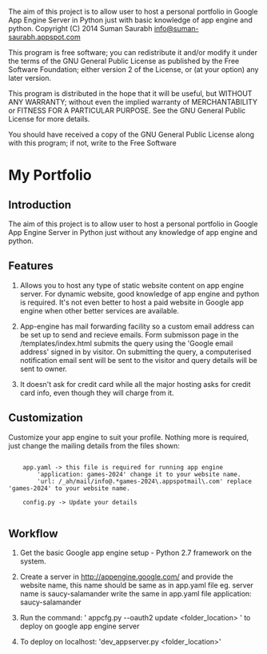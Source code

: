 The aim of this project is to allow user to host a personal 
portfolio in Google App Engine Server in Python just with 
basic knowledge of app engine and python.
Copyright (C) 2014  Suman Saurabh
                    info@suman-saurabh.appspot.com

This program is free software; you can redistribute it and/or
modify it under the terms of the GNU General Public License
as published by the Free Software Foundation; either version 2
of the License, or (at your option) any later version.

This program is distributed in the hope that it will be useful,
but WITHOUT ANY WARRANTY; without even the implied warranty of
MERCHANTABILITY or FITNESS FOR A PARTICULAR PURPOSE.  See the
GNU General Public License for more details.

You should have received a copy of the GNU General Public License
along with this program; if not, write to the Free Software


My Portfolio
=============

## Introduction
The aim of this project is to allow user to host a personal portfolio in Google App Engine Server in Python just without any knowledge of app engine and python. 

## Features
1. Allows you to host any type of static website content on app engine server. For dynamic website, good knowledge of app engine and python is required. It's not even better to host a paid website in Google app engine when other better services are available.

2. App-engine has mail forwarding facility so a custom email address can be set up to send and recieve emails. Form submisson page in the /templates/index.html submits the query using the 'Google email address' signed in by visitor. On submitting the query, a computerised notification email sent will be sent to the visitor and query details will be sent to owner.

3. It doesn't ask for credit card while all the major hosting asks for credit card info, even though they will charge from it.

## Customization
Customize your app engine to suit your profile. Nothing more is required, just change the mailing details from the files shown:
```

	app.yaml -> this file is required for running app engine
		'application: games-2024' change it to your website name.
		'url: /_ah/mail/info@.*games-2024\.appspotmail\.com' replace 'games-2024' to your website name.

	config.py -> Update your details
    
 ```


## Workflow
1. Get the basic Google app engine setup - Python 2.7 framework on the system.
2. Create a server in http://appengine.google.com/ and provide the website name, this name should be same as in app.yaml file 
	eg. server name is saucy-salamander
	write the same in app.yaml file
	application: saucy-salamander

3. Run the command: ' appcfg.py --oauth2 update <folder_location> ' to deploy on google app engine server
4. To deploy on localhost: 'dev_appserver.py <folder_location>'

